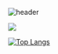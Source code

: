 ![header](https://capsule-render.vercel.app/api?type=waving&color=E3826C&height=250&section=header&text=Sae%20byeol&fontSize=90&animation=fadeIn&fontAlignY=38&desc=%20&descAlignY=62&descAlign=62)


<img src="https://img.shields.io/badge/-velog-A8B9CC?style=flat-square&logo=Vimeo&logoColor=#1AB7EA"/>



[![Top Langs](https://github-readme-stats.vercel.app/api/top-langs/?username=****&layout=compact)](https://github.com/Sae-byeol/github-readme-stats)


